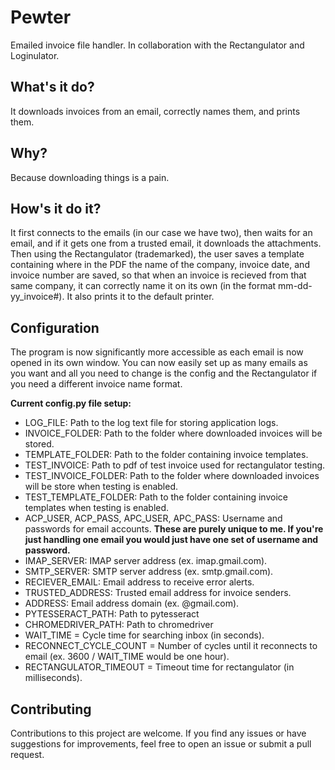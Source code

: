 # Pewter
Emailed invoice file handler.
In collaboration with the Rectangulator and Loginulator.

## What's it do?
It downloads invoices from an email, correctly names them, and prints them.

## Why?
Because downloading things is a pain.

## How's it do it?
It first connects to the emails (in our case we have two), then waits for an email, and if it gets one from a trusted email, it downloads the attachments.
Then using the Rectangulator (trademarked), the user saves a template containing where in the PDF the name of the company, invoice date, and invoice number are saved, so that
when an invoice is recieved from that same company, it can correctly name it on its own (in the format mm-dd-yy_invoice#). It also prints it to the default printer.

## Configuration
The program is now significantly more accessible as each email is now opened in its own window. You can now easily set up as many emails as you want and all you need to change is the config and the Rectangulator if 
you need a different invoice name format.

**Current config.py file setup:**
* LOG_FILE: Path to the log text file for storing application logs.
* INVOICE_FOLDER: Path to the folder where downloaded invoices will be stored.
* TEMPLATE_FOLDER: Path to the folder containing invoice templates.
* TEST_INVOICE: Path to pdf of test invoice used for rectangulator testing.
* TEST_INVOICE_FOLDER: Path to the folder where downloaded invoices will be store when testing is enabled.
* TEST_TEMPLATE_FOLDER: Path to the folder containing invoice templates when testing is enabled.
* ACP_USER, ACP_PASS, APC_USER, APC_PASS: Username and passwords for email accounts. **These are purely unique to me. If you're just handling one email you would just have one set of username and password.**
* IMAP_SERVER: IMAP server address (ex. imap.gmail.com).
* SMTP_SERVER: SMTP server address (ex. smtp.gmail.com).
* RECIEVER_EMAIL: Email address to receive error alerts.
* TRUSTED_ADDRESS: Trusted email address for invoice senders.
* ADDRESS: Email address domain (ex. @gmail.com).
* PYTESSERACT_PATH: Path to pytesseract
* CHROMEDRIVER_PATH: Path to chromedriver
* WAIT_TIME = Cycle time for searching inbox (in seconds).
* RECONNECT_CYCLE_COUNT = Number of cycles until it reconnects to email (ex. 3600 / WAIT_TIME would be one hour).
* RECTANGULATOR_TIMEOUT = Timeout time for rectangulator (in milliseconds).

## Contributing
Contributions to this project are welcome. If you find any issues or have suggestions for improvements, feel free to open an issue or submit a pull request.
